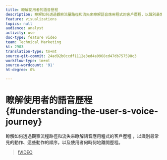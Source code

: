 ```yaml
---
title: 瞭解使用者的語音歷程
description: 瞭解如何透過觀察流量路徑和流失來瞭解語音應用程式的客戶歷程，以識別最常見的動作、這些動作的順序，以及使用者何時何地離開歷程。
feature: visualizations
topics: null
audience: analyst
activity: use
doc-type: feature video
team: Technical Marketing
kt: 2903
translation-type: tm+mt
source-git-commit: 24ad92b0ccdf1112e3ed4a0968cd47db757598c3
workflow-type: tm+mt
source-wordcount: '91'
ht-degree: 0%

---
```



# 瞭解使用者的語音歷程 {#understanding-the-user-s-voice-journey}

瞭解如何透過觀察流程路徑和流失來瞭解語音應用程式的客戶歷程  ，以識別最常見的動作、這些動作的順序，以及使用者何時何地離開歷程。

>[!VIDEO](https://video.tv.adobe.com/v/27226/?quality=12)
